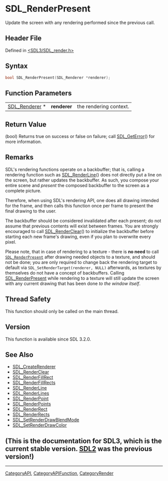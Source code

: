 # SDL_RenderPresent

Update the screen with any rendering performed since the previous call.

## Header File

Defined in [<SDL3/SDL_render.h>](https://github.com/libsdl-org/SDL/blob/main/include/SDL3/SDL_render.h)

## Syntax

```c
bool SDL_RenderPresent(SDL_Renderer *renderer);
```

## Function Parameters

|                                |              |                        |
| ------------------------------ | ------------ | ---------------------- |
| [SDL_Renderer](SDL_Renderer) * | **renderer** | the rendering context. |

## Return Value

(bool) Returns true on success or false on failure; call
[SDL_GetError](SDL_GetError)() for more information.

## Remarks

SDL's rendering functions operate on a backbuffer; that is, calling a
rendering function such as [SDL_RenderLine](SDL_RenderLine)() does not
directly put a line on the screen, but rather updates the backbuffer. As
such, you compose your entire scene and *present* the composed backbuffer
to the screen as a complete picture.

Therefore, when using SDL's rendering API, one does all drawing intended
for the frame, and then calls this function once per frame to present the
final drawing to the user.

The backbuffer should be considered invalidated after each present; do not
assume that previous contents will exist between frames. You are strongly
encouraged to call [SDL_RenderClear](SDL_RenderClear)() to initialize the
backbuffer before starting each new frame's drawing, even if you plan to
overwrite every pixel.

Please note, that in case of rendering to a texture - there is **no need**
to call [`SDL_RenderPresent`](SDL_RenderPresent) after drawing needed
objects to a texture, and should not be done; you are only required to
change back the rendering target to default via
`SDL_SetRenderTarget(renderer, NULL)` afterwards, as textures by themselves
do not have a concept of backbuffers. Calling
[SDL_RenderPresent](SDL_RenderPresent) while rendering to a texture will
still update the screen with any current drawing that has been done _to the
window itself_.

## Thread Safety

This function should only be called on the main thread.

## Version

This function is available since SDL 3.2.0.

## See Also

- [SDL_CreateRenderer](SDL_CreateRenderer)
- [SDL_RenderClear](SDL_RenderClear)
- [SDL_RenderFillRect](SDL_RenderFillRect)
- [SDL_RenderFillRects](SDL_RenderFillRects)
- [SDL_RenderLine](SDL_RenderLine)
- [SDL_RenderLines](SDL_RenderLines)
- [SDL_RenderPoint](SDL_RenderPoint)
- [SDL_RenderPoints](SDL_RenderPoints)
- [SDL_RenderRect](SDL_RenderRect)
- [SDL_RenderRects](SDL_RenderRects)
- [SDL_SetRenderDrawBlendMode](SDL_SetRenderDrawBlendMode)
- [SDL_SetRenderDrawColor](SDL_SetRenderDrawColor)


## (This is the documentation for SDL3, which is the current stable version. [SDL2](https://wiki.libsdl.org/SDL2/) was the previous version!)



----
[CategoryAPI](CategoryAPI), [CategoryAPIFunction](CategoryAPIFunction), [CategoryRender](CategoryRender)

